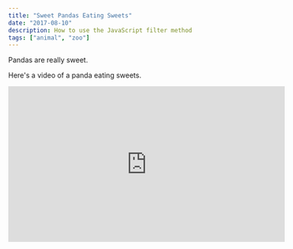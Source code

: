 ```yaml
---
title: "Sweet Pandas Eating Sweets"
date: "2017-08-10"
description: How to use the JavaScript filter method
tags: ["animal", "zoo"]
---
```


Pandas are really sweet.

Here's a video of a panda eating sweets.

<iframe width="560" height="315" src="https://www.youtube.com/embed/4n0xNbfJLR8" frameborder="0" allowfullscreen></iframe>